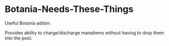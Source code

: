# Botania-Needs-These-Things
Useful Botania addon.

Provides ability to charge/discharge manaitems without having to drop them into the pool.
